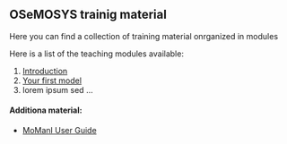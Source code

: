 ## OSeMOSYS trainig material

Here you can find a collection of training material onrganized in modules

Here is a list of the teaching modules available:
1. [Introduction]({{site.baseurl}}/01_introduction)
1. [Your first model]({{site.url}}/02_your_first_model)
1. lorem ipsum sed ...

#### Additiona material:
- [MoManI User Guide]({{site.url}}//xx_momaniguide)